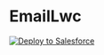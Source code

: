 # EmailLwc

<a href="https://githubsfdeploy.herokuapp.com/githubdeploy">
  <img alt="Deploy to Salesforce"
       src="https://raw.githubusercontent.com/afawcett/githubsfdeploy/deploy.png">
</a>
